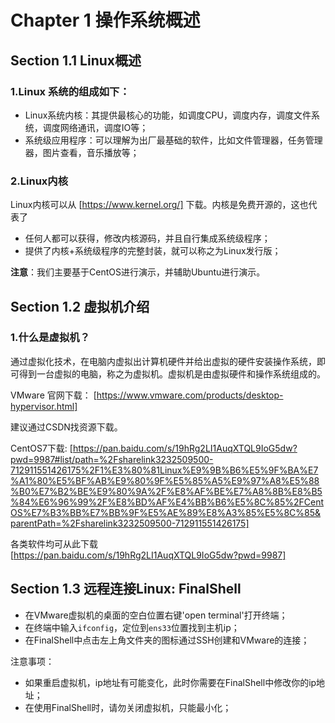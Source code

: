Chapter 1 操作系统概述
=================================
## Section 1.1 Linux概述
### 1.Linux 系统的组成如下：
- Linux系统内核：其提供最核心的功能，如调度CPU，调度内存，调度文件系统，调度网络通讯，调度IO等；
- 系统级应用程序：可以理解为出厂最基础的软件，比如文件管理器，任务管理器，图片查看，音乐播放等；

### 2.Linux内核
Linux内核可以从 [https://www.kernel.org/] 下载。内核是免费开源的，这也代表了
- 任何人都可以获得，修改内核源码，并且自行集成系统级程序；
- 提供了内核+系统级程序的完整封装，就可以称之为Linux发行版；

**注意**：我们主要基于CentOS进行演示，并辅助Ubuntu进行演示。

## Section 1.2 虚拟机介绍
### 1.什么是虚拟机？
通过虚拟化技术，在电脑内虚拟出计算机硬件并给出虚拟的硬件安装操作系统，即可得到一台虚拟的电脑，称之为虚拟机。虚拟机是由虚拟硬件和操作系统组成的。

VMware 官网下载：
[https://www.vmware.com/products/desktop-hypervisor.html]

建议通过CSDN找资源下载。

CentOS7下载:
[https://pan.baidu.com/s/19hRg2LI1AuqXTQL9IoG5dw?pwd=9987#list/path=%2Fsharelink3232509500-712911551426175%2F1%E3%80%81Linux%E9%9B%B6%E5%9F%BA%E7%A1%80%E5%BF%AB%E9%80%9F%E5%85%A5%E9%97%A8%E5%88%B0%E7%B2%BE%E9%80%9A%2F%E8%AF%BE%E7%A8%8B%E8%B5%84%E6%96%99%2F%E8%BD%AF%E4%BB%B6%E5%8C%85%2FCentOS%E7%B3%BB%E7%BB%9F%E5%AE%89%E8%A3%85%E5%8C%85&parentPath=%2Fsharelink3232509500-712911551426175]

各类软件均可从此下载
[https://pan.baidu.com/s/19hRg2LI1AuqXTQL9IoG5dw?pwd=9987]

## Section 1.3 远程连接Linux: FinalShell
- 在VMware虚拟机的桌面的空白位置右键'open terminal'打开终端；
- 在终端中输入`ifconfig`，定位到`ens33`位置找到主机ip；
- 在FinalShell中点击左上角文件夹的图标通过SSH创建和VMware的连接；

注意事项：
- 如果重启虚拟机，ip地址有可能变化，此时你需要在FinalShell中修改你的ip地址；
- 在使用FinalShell时，请勿关闭虚拟机，只能最小化；

